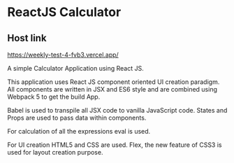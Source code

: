 # ReactJS Calculator

## Host link
https://weekly-test-4-fvb3.vercel.app/

A simple Calculator Application using React JS.

This application uses React JS component oriented UI creation paradigm. All components are written in JSX and ES6 style and are combined using Webpack 5 to get the build App.

Babel is used to transpile all JSX code to vanilla JavaScript code. States and Props are used to pass data within components.

For calculation of all the expressions eval is used.

For UI creation HTML5 and CSS are used. Flex, the new feature of CSS3 is used for layout creation purpose.
